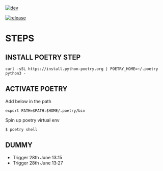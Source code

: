 [![dev](https://github.com/Aviatize/demo-flask-app/actions/workflows/dev.yaml/badge.svg)](https://github.com/Aviatize/demo-flask-app/actions/workflows/dev.yaml)

[![release](https://github.com/Aviatize/demo-flask-app/actions/workflows/release.yaml/badge.svg)](https://github.com/Aviatize/demo-flask-app/actions/workflows/release.yaml)

# STEPS 


## INSTALL POETRY STEP

```
curl -sSL https://install.python-poetry.org | POETRY_HOME=~/.poetry python3 -
```


## ACTIVATE POETRY

Add below in the path

```
export PATH=$PATH:$HOME/.poetry/bin
```

Spin up poetry virtual env

```
$ poetry shell
```



## DUMMY
- Trigger 28th June 13:15
- Trigger 28th June 13:27